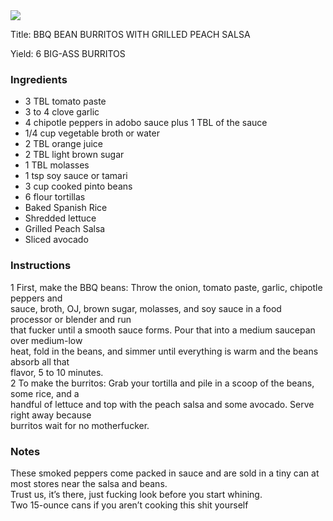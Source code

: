 <!DOCTYPE HTML PUBLIC "-//W3C//DTD HTML 4.0 Transitional//EN">
<html>
  <head>
  <title>BBQ BEAN BURRITOS WITH GRILLED PEACH SALSA</title><link rel='stylesheet' href='style.css' type='text/css'><meta http-equiv="Content-Style-Stype" content="text/css">
     <meta http-equiv="Content-Type" content="text/html;charset=utf-8">
     </head><body><div class="recipe" itemscope itemtype="http://schema.org/Recipe"><img src="pics/7.jpg" itemprop="image"><div class='header'><p class="title"><span class="label">Title:</span> <span itemprop="name">BBQ BEAN BURRITOS WITH GRILLED PEACH SALSA</span></p>
<p class="yields"><span class="label">Yield:</span> <span itemprop="recipeYield">6 BIG-ASS BURRITOS</span></p>
</div><div class="ing"><h3>Ingredients</h3><ul class="ing"><li class="ing" itemprop="ingredients">3 TBL tomato paste </li>
<li class="ing" itemprop="ingredients">3 to 4 clove garlic </li>
<li class="ing" itemprop="ingredients">4 chipotle peppers in adobo sauce plus 1 TBL of the sauce </li>
<li class="ing" itemprop="ingredients">1/4 cup vegetable broth or water </li>
<li class="ing" itemprop="ingredients">2 TBL orange juice </li>
<li class="ing" itemprop="ingredients">2 TBL light brown sugar </li>
<li class="ing" itemprop="ingredients">1 TBL molasses </li>
<li class="ing" itemprop="ingredients">1 tsp soy sauce or tamari </li>
<li class="ing" itemprop="ingredients">3 cup cooked pinto beans </li>
<li class="ing" itemprop="ingredients">6 flour tortillas </li>
<li class="ing" itemprop="ingredients">Baked Spanish Rice </li>
<li class="ing" itemprop="ingredients">Shredded lettuce </li>
<li class="ing" itemprop="ingredients">Grilled Peach Salsa </li>
<li class="ing" itemprop="ingredients">Sliced avocado </li>
</ul>
</div>
<div class="instructions"><h3 class="Instructions">Instructions</h3><div itemprop="recipeInstructions"><p>1 First, make the BBQ beans: Throw the onion, tomato paste, garlic, chipotle peppers and<br>sauce, broth, OJ, brown sugar, molasses, and soy sauce in a food processor or blender and run<br>that fucker until a smooth sauce forms. Pour that into a medium saucepan over medium-low<br>heat, fold in the beans, and simmer until everything is warm and the beans absorb all that<br>flavor, 5 to 10 minutes.<br>2 To make the burritos: Grab your tortilla and pile in a scoop of the beans, some rice, and a<br>handful of lettuce and top with the peach salsa and some avocado. Serve right away because<br>burritos wait for no motherfucker.</p></div></div><div class="modifications"><h3 class="Notes">Notes</h3><p>These smoked peppers come packed in sauce and are sold in a tiny can at most stores near the salsa and beans.<br>Trust us, it’s there, just fucking look before you start whining.<br> Two 15-ounce cans if you aren’t cooking this shit yourself</p></div></div>

</body>
</html>
